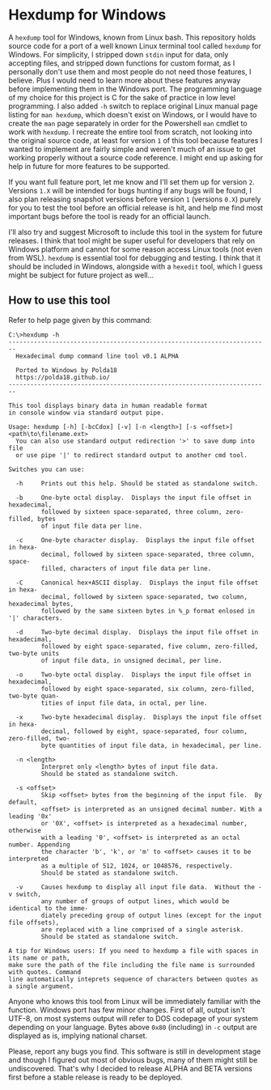 # Hexdump for Windows
A `hexdump` tool for Windows, known from Linux bash. This repository holds source
code for a port of a well known Linux terminal tool called `hexdump` for Windows.
For simplicity, I stripped down `stdin` input for data, only accepting files,
and stripped down functions for custom format, as I personally don't use them
and most people do not need those features, I believe. Plus I would need to learn
more about these features anyway before implementing them in the Windows port. The
programming language of my choice for this project is C for the sake of practice
in low level programming. I also added `-h` switch to replace original Linux manual
page listing for `man hexdump`, which doesn't exist on Windows, or I would have to
create the `man` page separately in order for the Powershell `man` cmdlet to work
with `hexdump`. I recreate the entire tool from scratch, not looking into the original
source code, at least for version `1` of this tool because features I wanted to implement
are fairly simple and weren't much of an issue to get working properly without a source
code reference. I might end up asking for help in future for more features to be supported.

If you want full feature port, let me know and I'll set them up for version `2`. Versions
`1.X` will be intended for bugs hunting if any bugs will be found, I also plan releasing
snapshot versions before version `1` (versions `0.X`) purely for you to test the tool
before an official release is hit, and help me find most important bugs before the tool
is ready for an official launch.

I'll also try and suggest Microsoft to include this tool in the system for future releases.
I think that tool might be super useful for developers that rely on Windows platform and
cannot for some reason access Linux tools (not even from WSL). `hexdump` is essential
tool for debugging and testing. I think that it should be included in Windows, alongside
with a `hexedit` tool, which I guess might be subject for future project as well...

## How to use this tool
Refer to help page given by this command:
```
C:\>hexdump -h
------------------------------------------------------------------------
  Hexadecimal dump command line tool v0.1 ALPHA

  Ported to Windows by Polda18
  https://polda18.github.io/
------------------------------------------------------------------------

This tool displays binary data in human readable format
in console window via standard output pipe.

Usage: hexdump [-h] [-bcCdox] [-v] [-n <length>] [-s <offset>] <path\to\filename.ext>
  You can also use standard output redirection '>' to save dump into file
  or use pipe '|' to redirect standard output to another cmd tool.

Switches you can use:

  -h     Prints out this help. Should be stated as standalone switch.

  -b     One-byte octal display.  Displays the input file offset in hexadecimal,
         followed by sixteen space-separated, three column, zero-filled, bytes
         of input file data per line.

  -c     One-byte character display.  Displays the input file offset in hexa-
         decimal, followed by sixteen space-separated, three column, space-
         filled, characters of input file data per line.

  -C     Canonical hex+ASCII display.  Displays the input file offset in hexa-
         decimal, followed by sixteen space-separated, two column, hexadecimal bytes,
         followed by the same sixteen bytes in %_p format enlosed in '|' characters.

  -d     Two-byte decimal display.  Displays the input file offset in hexadecimal,
         followed by eight space-separated, five column, zero-filled, two-byte units
         of input file data, in unsigned decimal, per line.

  -o     Two-byte octal display.  Displays the input file offset in hexadecimal,
         followed by eight space-separated, six column, zero-filled, two-byte quan-
         tities of input file data, in octal, per line.

  -x     Two-byte hexadecimal display.  Displays the input file offset in hexa-
         decimal, followed by eight, space-separated, four column, zero-filled, two-
         byte quantities of input file data, in hexadecimal, per line.

  -n <length>
         Interpret only <length> bytes of input file data.
         Should be stated as standalone switch.

  -s <offset>
         Skip <offset> bytes from the beginning of the input file.  By default,
         <offset> is interpreted as an unsigned decimal number. With a leading '0x'
         or '0X', <offset> is interpreted as a hexadecimal number, otherwise
         with a leading '0', <offset> is interpreted as an octal number. Appending
         the character 'b', 'k', or 'm' to <offset> causes it to be interpreted
         as a multiple of 512, 1024, or 1048576, respectively.
         Should be stated as standalone switch.

  -v     Causes hexdump to display all input file data.  Without the -v switch,
         any number of groups of output lines, which would be identical to the imme-
         diately preceding group of output lines (except for the input file offsets),
         are replaced with a line comprised of a single asterisk.
         Should be stated as standalone switch.

A tip for Windows users: If you need to hexdump a file with spaces in its name or path,
make sure the path of the file including the file name is surrounded with quotes. Command
line automatically inteprets sequence of characters between quotes as a single argument.
```

Anyone who knows this tool from Linux will be immediately familiar with the function.
Windows port has few minor changes. First of all, output isn't UTF-8, on most systems
output will refer to DOS codepage of your system depending on your language. Bytes above
`0x80` (including) in `-c` output are displayed as is, implying national charset.

Please, report any bugs you find. This software is still in development stage and
though I figured out most of obvious bugs, many of them might still be undiscovered.
That's why I decided to release ALPHA and BETA versions first before a stable release
is ready to be deployed.
